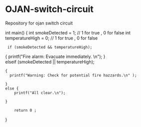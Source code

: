 # OJAN-switch-circuit
Repository for ojan switch circuit 

int main() {
     int smokeDetected = 1; // 1 for true , 0 for false 
     int temperatureHigh = 0; // 1 for true , 0 for false 

     if (smokeDetected && temperatureHigh);

{
    printf("Fire alarm: Evacuate immediately. \n");
    }  
     elseif (smokeDetected || 
    temperatureHigh);

    {
      printf("Warning: Check for potential fire hazzards.\n" );

    }
    else {
        printf("All clear.\n");

    }
    
        return 0 ;

}
